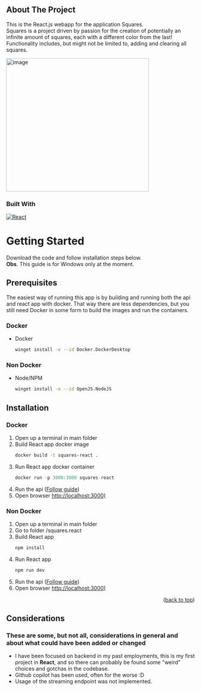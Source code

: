 <!-- ABOUT THE PROJECT -->
## About The Project

This is the React.js webapp for the application Squares.
<br>
Squares is a project driven by passion for the creation of potentially an infinite amount of squares, each with a different color from the last!
Functionality includes, but might not be limited to, adding and clearing all squares.

<img width="381" height="356" alt="image" src="https://github.com/user-attachments/assets/d1f5c9ac-e368-4e7e-a55a-47bfd088157b" />


### Built With

[![React][React.js]][React-url]

# Getting Started

Download the code and follow installation steps below. 
<br>
**Obs**. This guide is for Windows only at the moment.

## Prerequisites

The easiest way of running this app is by building and running both the api and react app with docker.
That way there are less dependencies, but you still need Docker in some form to build the images and run the containers.

### Docker
* Docker
  ```sh
  winget install -e --id Docker.DockerDesktop
  ```
### Non Docker
* Node/NPM
  ```sh
  winget install -e --id OpenJS.NodeJS
  ```

## Installation

### Docker 
1. Open up a terminal in main folder
2. Build React app docker image
   ```sh
   docker build -t squares-react .   
   ```
3. Run React app docker container
   ```js
   docker run -p 3000:3000 squares-react
   ```
4. Run the api ([Follow guide](https://github.com/olof-soderberg/Squares.Backend?tab=readme-ov-file#getting-started))
5. Open browser [http://localhost:3000)](http://localhost:3000)

### Non Docker
1. Open up a terminal in main folder
2. Go to folder /squares.react
3. Build React app
   ```sh
   npm install
   ```
4. Run React app
   ```sh
   npm run dev
   ```
5. Run the api ([Follow guide](https://github.com/olof-soderberg/Squares.Backend?tab=readme-ov-file#getting-started))
6. Open browser [http://localhost:3000)](http://localhost:3000)

<p align="right">(<a href="#readme-top">back to top</a>)</p>

## Considerations
### These are some, but not all, considerations in general and about what could have been added or changed 

- I have been focused on backend in my past employments, this is my first project in **React**, and so there can probably be found some "weird" choices and gotchas in the codebase.
- Github copilot has been used, often for the worse :D
- Usage of the streaming endpoint was not implemented.

[React.js]: https://img.shields.io/badge/React-20232A?style=for-the-badge&logo=react&logoColor=61DAFB
[React-url]: https://reactjs.org/

